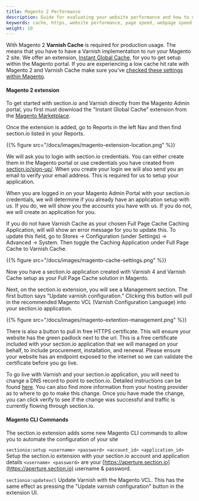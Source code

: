```yaml
---
title: Magento 2 Performance
description: Guide for evaluating your website performance and how to use section.io to make improvements.
keywords: cache, https, website performance, page speed, webpage speed, website security, content delivery network, CDN
weight: 10
---
```


With Magento 2 **Varnish Cache** is required for production usage. The means that you have to have a Varnish implementation to run your Magento 2 site. We offer an extension, [Instant Global Cache](#magento-2-extension), for you to get setup within the Magento portal. If you are experiencing a low cache hit rate with Magento 2 and Varnish Cache make sure you’ve [checked these settings within Magento](https://community.section.io/t/varnish-for-magento-2-setup/87).

#### Magento 2 extension

To get started with section.io and Varnish directly from the Magento Admin portal, you first must download the "Instant Global Cache" extension from the [Magento Marketplace](https://marketplace.magento.com/sectionio-metrics.html).

Once the extension is added, go to Reports in the left Nav and then find section.io listed in your Reports.

{{% figure src="/docs/images/magento-extension-location.png" %}}

We will ask you to login with section.io credentials. You can either create them in the Magento portal or use credentials you have created from [section.io/sign-up/](https://www.section.io/sign-up/). When you create your login we will also send you an email to verify your email address. This is required for us to setup your application.

When you are logged in on your Magento Admin Portal with your section.io credentials, we will determine if you already have an application setup with us. If you do, we will show you the accounts you have with us. If you do not, we will create an application for you.

If you do not have Varnish Cache as your chosen Full Page Cache Caching Application, will will show an error message for you to update this. To update this field, go to Stores -> Configuration (under Settings) -> Advanced -> System. Then toggle the Caching Application under Full Page Cache to Varnish Cache.

{{% figure src="/docs/images/magento-cache-settings.png" %}}

Now you have a section.io application created with Varnish 4 and Varnish Cache setup as your Full Page Cache solution in Magento.

Next, on the section.io extension, you will see a Management section. The first button says “Update varnish configuration.” Clicking this button will pull in the recommended Magento VCL (Varnish Configuration Language) into your section.io application.

{{% figure src="/docs/images/magento-extention-management.png" %}}

There is also a button to pull in free HTTPS certificate. This will ensure your website has the green padlock next to the url. This is a free certificate included with your section.io application that we will managed on your behalf, to include procurement, installation, and renewal. Please ensure your website has an endpoint exposed to the internet so we can validate the certificate before you go live.

To go live with Varnish and your section.io application, you will need to change a DNS record to point to section.io. Detailed instructions can be found [here](https://www.section.io/docs/change-dns/#dns-hosting-with-your-current-provider). You can also find more information from your hosting provider as to where to go to make this change. Once you have made the change, you can click verify to see if the change was successful and traffic is currently flowing through section.io.

#### Magento CLI Commands

The section.io extension adds some new Magento CLI commands to allow you to automate the configuration of your site

`sectionio:setup <username> <password> <account_id> <application_id>`
Setup the section.io extension with your section.io account and application details `<username> <password>` are your [https://aperture.section.io](https://aperture.section.io) username & password.

`sectionio:updatevcl`
Update Varnish with the Magento VCL. This has the same effect as pressing the "Update varnish configuration" button in the extension UI.

  [free Turpentine Magento extension]: http://www.magentocommerce.com/magento-connect/turpentine-varnish-cache.html
  [official instructions]: https://github.com/nexcess/magento-turpentine/wiki/Installation
  [lastest section.io cli bridge here]: https://github.com/section-io/varnish-cli-bridge/releases/latest
  [Configure and use Varnish]: http://devdocs.magento.com/guides/v2.0/config-guide/varnish/config-varnish.html
  [Install Varnish]: http://devdocs.magento.com/guides/v2.0/config-guide/varnish/config-varnish-install.html
  [Configure Varnish and your web server]: http://devdocs.magento.com/guides/v2.0/config-guide/varnish/config-varnish-configure.html
  [Configure Magento to use Varnish]: http://devdocs.magento.com/guides/v2.0/config-guide/varnish/config-varnish-magento.html
